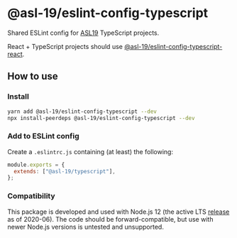 # @asl-19/eslint-config-typescript

Shared ESLint config for [ASL19](https://asl19.org/) TypeScript projects.

React + TypeScript projects should use [@asl-19/eslint-config-typescript-react](https://github.com/ASL-19/eslint-config-typescript-react).

## How to use

### Install

```sh
yarn add @asl-19/eslint-config-typescript --dev
npx install-peerdeps @asl-19/eslint-config-typescript --dev
```

### Add to ESLint config

Create a `.eslintrc.js` containing (at least) the following:

```js
module.exports = {
  extends: ["@asl-19/typescript"],
};
```

### Compatibility

This package is developed and used with Node.js 12 (the active LTS [release](https://nodejs.org/en/about/releases/) as of 2020-06). The code should be forward-compatible, but use with newer Node.js versions is untested and unsupported.
